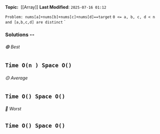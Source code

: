 **Topic:**  [[Array]] 
**Last Modified**:  `2025-07-16 01:12`

`Problem: nums[a]+nums[b]+nums[c]+nums[d]==target`
`0 <= a, b, c, d < n and [a,b,c,d] are distinct`
`

### Solutions -- 

###### 🟢 Best
 `Time O(n ) Space O()` 
----------------------------------------------------------------------------------------------
###### 🟡 Average
 `Time O() Space O()` 
----------------------------------------------------------------------------------------------
###### 🔴 Worst
 `Time O() Space O()` 
----------------------------------------------------------------------------------------------

